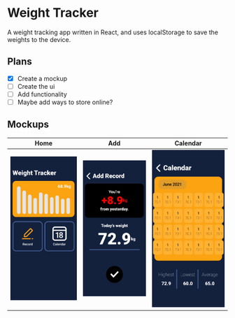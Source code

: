 # Weight Tracker

A weight tracking app written in React, and uses localStorage to save the weights to the device.

## Plans
* [x] Create a mockup
* [ ] Create the ui
* [ ] Add functionality
* [ ] Maybe add ways to store online?

## Mockups

Home | Add | Calendar
----|----|----
![Home](mockup/Home.png)|![Add](mockup/Add.png)|![Calendar](mockup/Calendar.png)